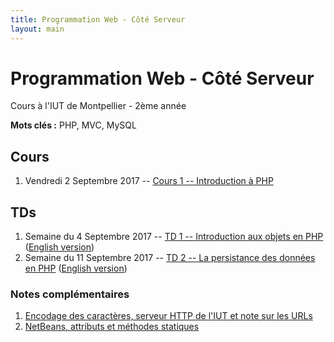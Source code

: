 ```yaml
---
title: Programmation Web - Côté Serveur
layout: main
---
```


# Programmation Web - Côté Serveur
Cours à l'IUT de Montpellier - 2ème année

**Mots clés :** PHP, MVC, MySQL

## Cours

1. Vendredi 2 Septembre 2017 -- [Cours 1 -- Introduction à PHP](classes/class1.html)

## TDs

1. Semaine du 4 Septembre 2017 -- [TD 1 -- Introduction aux objets en PHP](tutorials/tutorial1.html) ([English version](tutorials/tutorial1-en.html))
1. Semaine du 11 Septembre 2017 -- [TD 2 -- La persistance des données en PHP](tutorials/tutorial2.html) ([English version](tutorials/tutorial2-en.html))
<!-- 1. Semaine du 18 Septembre 2017 -- [TD 3 -- Requêtes préparées et association de classes](tutorials/tutorial3.html) -->
<!-- 1. Semaine du 25 Septembre 2017 --  [TD 4 -- Architecture MVC simple](tutorials/tutorial4.html) -->
<!-- 1. Semaine du 02 Octobre 2017 --  [TD 5 -- Architecture MVC avancée 1/2](tutorials/tutorial5.html) -->
<!-- 1. Semaine du 09 Octobre 2017 --  [TD 6 -- Architecture MVC avancée 2/2](tutorials/tutorial6.html) -->
<!-- 1. Semaine du 16 Octobre 2017 -- [Début projet](projet.html) -->
<!-- 1. Semaines du 23 2017 -- 3h projet -->
<!-- 1. Semaine du 6 Novembre 2017 -- -->
<!--    [TD 7 -- Cookies & Sessions](tutorials/tutorial7.html) puis projet -->
<!-- 1. Semaine du 13 Novembre 2017 -- -->
<!--    [TD 8 -- Authentification & Validation par email](tutorials/tutorial8.html) -->
<!--    puis projet -->
<!-- 1. Semaine du 20 Novembre 2017 --  3h projet -->
<!-- 1. Semaine du 27 Novembre 2017 -- 3h projet -->
<!-- 1. Semaine du 4 Décembre 2017 -- 3h projet -->
<!-- 1. Semaine du 11 Décembre 2017 -- soutenances du projet -->

### Notes complémentaires

1. [Encodage des caractères, serveur HTTP de l'IUT et note sur les URLs]({{site.baseurl}}/assets/tut1-complement.html)
2. [NetBeans, attributs et méthodes statiques]({{site.baseurl}}/assets/tut2-complement.html)
<!-- 3. [Requête préparée]({{site.baseurl}}/assets/tut3-complement.html) -->
<!-- 4. [Upload de fichiers]({{site.baseurl}}/assets/tut4-complement.html) -->

<!-- ## Instructions du projet -->

<!-- [Instructions du projet](projet.html) -->

<!-- ## Chat -->

<!-- Le chat -->
<!-- [gitter.im/romainlebreton/ProgWeb-CoteServeur ![Join the chat at https://gitter.im/romainlebreton/ProgWeb-CoteServeur](https://badges.gitter.im/romainlebreton/ProgWeb-CoteServeur.svg)](https://gitter.im/romainlebreton/ProgWeb-CoteServeur) -->
<!-- vous permet de discuter au sujet de ce cours à tout moment (nécessite un compte GitHub ou Twitter). -->
